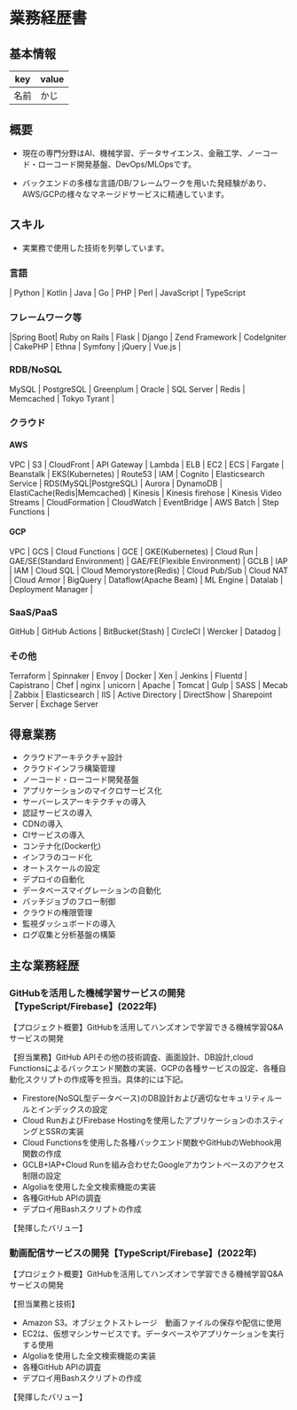 # 業務経歴書

## 基本情報

|key|value|
|----|----|
|名前|かじ|

## 概要

- 現在の専門分野はAI、機械学習、データサイエンス、金融工学、ノーコード・ローコード開発基盤、DevOps/MLOpsです。

- バックエンドの多様な言語/DB/フレームワークを用いた発経験があり、AWS/GCPの様々なマネージドサービスに精通しています。


## スキル

- 実業務で使用した技術を列挙しています。

### 言語
| Python | Kotlin | Java | Go | PHP | Perl | JavaScript | TypeScript

### フレームワーク等
|Spring Boot| Ruby on Rails | Flask | Django | Zend Framework | CodeIgniter | CakePHP | Ethna | Symfony | jQuery | Vue.js |

### RDB/NoSQL

MySQL | PostgreSQL | Greenplum | Oracle | SQL Server | Redis | Memcached | Tokyo Tyrant | 

### クラウド

#### AWS

VPC | S3 | CloudFront | API Gateway | Lambda | ELB | EC2 | ECS | Fargate | Beanstalk | EKS(Kubernetes) | Route53 | IAM | Cognito | Elasticsearch Service | RDS(MySQL|PostgreSQL) | Aurora | DynamoDB | ElastiCache(Redis|Memcached) | Kinesis | Kinesis firehose | Kinesis Video Streams | CloudFormation | CloudWatch | EventBridge | AWS Batch | Step Functions | 


#### GCP

VPC | GCS | Cloud Functions | GCE | GKE(Kubernetes) | Cloud Run | GAE/SE(Standard Environment) | GAE/FE(Flexible Environment) | GCLB | IAP | IAM | Cloud SQL | Cloud Memorystore(Redis) | Cloud Pub/Sub | Cloud NAT | Cloud Armor | BigQuery | Dataflow(Apache Beam) | ML Engine | Datalab | Deployment Manager |

### SaaS/PaaS

GitHub | GitHub Actions | BitBucket(Stash) | CircleCI | Wercker | Datadog | 

### その他

Terraform | Spinnaker | Envoy | Docker | Xen | Jenkins | Fluentd | Capistrano | Chef | nginx | unicorn | Apache | Tomcat | Gulp | SASS | Mecab | Zabbix | Elasticsearch | IIS | Active Directory | DirectShow | Sharepoint Server | Exchage Server

## 得意業務

- クラウドアーキテクチャ設計
- クラウドインフラ構築管理
- ノーコード・ローコード開発基盤
- アプリケーションのマイクロサービス化
- サーバーレスアーキテクチャの導入
- 認証サービスの導入
- CDNの導入
- CIサービスの導入
- コンテナ化(Docker化)
- インフラのコード化
- オートスケールの設定
- デプロイの自動化
- データベースマイグレーションの自動化
- バッチジョブのフロー制御
- クラウドの権限管理
- 監視ダッシュボードの導入
- ログ収集と分析基盤の構築
## 主な業務経歴


### GitHubを活用した機械学習サービスの開発【TypeScript/Firebase】(2022年)

【プロジェクト概要】GitHubを活用してハンズオンで学習できる機械学習Q&Aサービスの開発

【担当業務】GitHub APIその他の技術調査、画面設計、DB設計,cloud Functionsによるバックエンド関数の実装、GCPの各種サービスの設定、各種自動化スクリプトの作成等を担当。具体的には下記。

- Firestore(NoSQL型データベース)のDB設計および適切なセキュリティルールとインデックスの設定
- Cloud RunおよびFirebase Hostingを使用したアプリケーションのホスティングとSSRの実装
- Cloud Functionsを使用した各種バックエンド関数やGitHubのWebhook用関数の作成
- GCLB+IAP+Cloud Runを組み合わせたGoogleアカウントベースのアクセス制限の設定
- Algoliaを使用した全文検索機能の実装
- 各種GitHub APIの調査
- デプロイ用Bashスクリプトの作成


【発揮したバリュー】


### 動画配信サービスの開発【TypeScript/Firebase】(2022年)

【プロジェクト概要】GitHubを活用してハンズオンで学習できる機械学習Q&Aサービスの開発

【担当業務と技術】

- Amazon S3。オブジェクトストレージ　動画ファイルの保存や配信に使用
- EC2は、仮想マシンサービスです。データベースやアプリケーションを実行する使用
- Algoliaを使用した全文検索機能の実装
- 各種GitHub APIの調査
- デプロイ用Bashスクリプトの作成


【発揮したバリュー】

